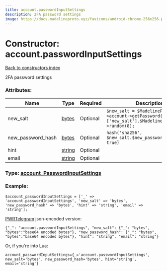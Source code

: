 ```yaml
---
title: account.passwordInputSettings
description: 2FA password settings
image: https://docs.madelineproto.xyz/favicons/android-chrome-256x256.png
---
```

# Constructor: account.passwordInputSettings  
[Back to constructors index](index.md)



2FA password settings

### Attributes:

| Name     |    Type       | Required | Description |
|----------|---------------|----------|-------------|
|new\_salt|[bytes](../types/bytes.md) | Optional|`$new_salt = $MadelineProto->account->getPassword()['new_salt'].$MadelineProto->random(8);`|
|new\_password\_hash|[bytes](../types/bytes.md) | Optional|`hash('sha256', $new_salt.$new_password.$new_salt, true)`|
|hint|[string](../types/string.md) | Optional||
|email|[string](../types/string.md) | Optional||



### Type: [account\_PasswordInputSettings](../types/account_PasswordInputSettings.md)


### Example:

```
$account_passwordInputSettings = ['_' => 'account.passwordInputSettings', 'new_salt' => 'bytes', 'new_password_hash' => 'bytes', 'hint' => 'string', 'email' => 'string'];
```  

[PWRTelegram](https://pwrtelegram.xyz) json-encoded version:

```
{"_": "account.passwordInputSettings", "new_salt": {"_": "bytes", "bytes":"base64 encoded bytes"}, "new_password_hash": {"_": "bytes", "bytes":"base64 encoded bytes"}, "hint": "string", "email": "string"}
```


Or, if you're into Lua:  


```
account_passwordInputSettings={_='account.passwordInputSettings', new_salt='bytes', new_password_hash='bytes', hint='string', email='string'}

```



